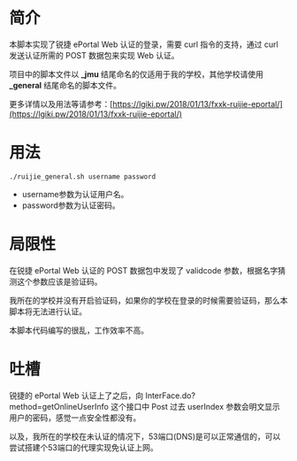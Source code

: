 # 简介

本脚本实现了锐捷 ePortal Web 认证的登录，需要 curl 指令的支持，通过 curl 发送认证所需的 POST 数据包来实现 Web 认证。

项目中的脚本文件以 **_jmu** 结尾命名的仅适用于我的学校，其他学校请使用 **_general** 结尾命名的脚本文件。

更多详情以及用法等请参考：[https://lgiki.pw/2018/01/13/fxxk-ruijie-eportal/](https://lgiki.pw/2018/01/13/fxxk-ruijie-eportal/)

# 用法

```shell
./ruijie_general.sh username password
```

- username参数为认证用户名。
- password参数为认证密码。

# 局限性

在锐捷 ePortal Web 认证的 POST 数据包中发现了 validcode 参数，根据名字猜测这个参数应该是验证码。

我所在的学校并没有开启验证码，如果你的学校在登录的时候需要验证码，那么本脚本将无法进行认证。

本脚本代码编写的很乱，工作效率不高。

# 吐槽

锐捷的 ePortal Web 认证上了之后，向 InterFace.do?method=getOnlineUserInfo 这个接口中 Post 过去 userIndex 参数会明文显示用户的密码，感觉一点安全性都没有。

以及，我所在的学校在未认证的情况下，53端口(DNS)是可以正常通信的，可以尝试搭建个53端口的代理实现免认证上网。

